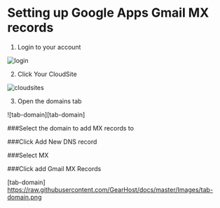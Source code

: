 Setting up Google Apps Gmail MX records
====

 1. Login to your account
 
![login][login]

 2. Click Your CloudSite
 
![cloudsites][menu-cloudsites]

 3. Open the domains tab
 
![tab-domain][tab-domain]



###Select the domain to add MX records to

###Click Add New DNS record

###Select MX

###Click add Gmail MX Records


[Login Link]:https://my.gearhost.com/Account/Login


[menu-cloudsites]: https://raw.githubusercontent.com/GearHost/docs/master/Images/menu-cloudsites.png
[login]: https://raw.githubusercontent.com/GearHost/docs/master/Images/login.png
[tab-domain] https://raw.githubusercontent.com/GearHost/docs/master/Images/tab-domain.png


